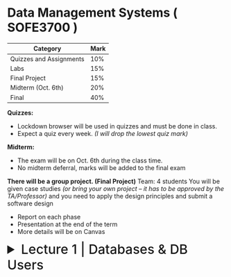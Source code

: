# Data Management Systems ( SOFE3700 )

| Category                 | Mark   |
|--------------------------|--------|
| Quizzes and Assignments  | 10%    |
| Labs                     | 15%    |
| Final Project            | 15%    |
| Midterm (Oct. 6th)       | 20%    |
| Final                    | 40%    |


**Quizzes:**
- Lockdown browser will be used in quizzes and must be done in class.
- Expect a quiz every week. *(I will drop the lowest quiz mark)*

**Midterm:**
- The exam will be on Oct. 6th during the class time.
- No midterm deferral, marks will be added to the final exam

**There will be a group project. (Final Project)**
Team: 4 students
You will be given case studies *(or bring your own project – it
has to be approved by the TA/Professor)* and you need to
apply the design principles and submit a software design
- Report on each phase
- Presentation at the end of the term
- More details will be on Canvas

<details>
  <summary style="font-size: 30px; font-weight: 500; cursor: pointer;">Lecture 1 | Databases & DB Users</summary>
  
  **Intro:**

  With the boom of Social Media, New types of database systems, often referred to as **big data** storage systems, or **NO-SQL Database Systems** (Google, Amazon, Yahoo)

  Corrolated with **Cloud Storage** aswell.

  We will give an overview of these new types of database systems in Chapter 24.

  **Databases don't only store Text & Numbers!**
  - Multimedia Databases *(Image, Video, Volumetric Files, etc...)*

  - Geographic Information Systems (GISs)

  - Online Analytical Processing (OLAP) *Example a company that makes stock predictions based on Real-time Market Analytics*

  - **Real-time** and **active database technology** is used to control industrial and manufacturing processes.

---

#### Definition: Database management system (DBMS)

- Collection of programs that enables users to create and maintain a database. *(Easier DB Management)*
- DBMS is a general‐purpose software system that facilitates the processes of defining, constructing, manipulating, and sharing databases among various users and applications...
**Examples:**
• MySQL,
• PostgreSQL,
• Microsoft SQL Server,
• Oracle,
• Sybase,
• SAP HANA,
• IBM DB2.

**Main Functions of a DBMS:**

- Defining DBs | Specify data types, structures, constraints of the data to be sorted, titled "meta-data"

- Construction of DBs | Processing of actually storing data on some storage medium controlled by DBMS

- Manipulation of DB | **Retrieval:** query and update the database to reflect the miniworld, and generate reports, **Modification:** Insertions, deletions and updates to its content. The API Layer of a Web Application interfaces with DBMS.

- Sharing of Database to DB Users | Allow multiple users and programs to access the database simultaneously

- System & Security Protection | Preventing crashes & software malfunctions, whilst having Security Safeguards for malicious access.

- Maintain the database system | Allow the system to evolve as requirements change over time



## Application Activities Against a Database (TLDR: GPT is a better prof than the prof)

In a Database Management Systems (DBMS) course, it's crucial to understand the various application activities that interact with a database. These activities are fundamental to the functioning of database systems and play a vital role in data manipulation and retrieval. Below are two key application activities:

### Queries

Queries are a fundamental aspect of interacting with a database. They allow users or applications to access different parts of the data stored in a database and formulate a result for a specific request. Queries can range from simple requests for data retrieval to complex operations that involve multiple database tables. Here's why queries are essential:

- **Data Retrieval:** Queries enable users to fetch specific information from the database, making it possible to obtain the data they need for analysis, reporting, or other purposes.

- **Data Manipulation:** Queries can also be used to modify data in the database. For example, users can update existing records, insert new data, or delete unnecessary information.

- **Data Analysis:** Complex queries can perform calculations, aggregations, and transformations on data, allowing users to derive valuable insights and make informed decisions.

- **Interjoining Tables:** In many cases, queries involve joining multiple database tables to retrieve related information. This interjoining of tables enhances the response to the request by providing a more comprehensive dataset.

### Transactions

Transactions are critical for ensuring data consistency and integrity in a database. They represent a set of operations that are executed as a single unit of work. Transactions can include reading data, updating values, generating new data, and storing it in the database. Here's why transactions are essential:

- **Atomicity:** Transactions are atomic, meaning that they are treated as a single, indivisible unit. This ensures that all the operations within a transaction are either completed successfully or rolled back entirely in case of failure. Atomicity guarantees that the database remains in a consistent state.

- **Consistency:** Transactions help maintain data consistency by enforcing rules and constraints defined in the database schema. If a transaction violates any integrity constraints, it is rolled back, preventing the database from entering an inconsistent state.

- **Isolation:** Transactions run in isolation from each other. This means that the changes made by one transaction are not visible to other transactions until the first transaction is committed. Isolation prevents interference between concurrent transactions.

- **Durability:** Once a transaction is committed, its changes are permanently stored in the database, even in the event of a system failure. This ensures that data remains persistent and can be relied upon.

- It is an executing program or process that includes one or more database accesses (i.e. reading or updating records)

---

#### Example (UNIVERSITY DATABASE) :

![DB-1](./static/DB_1.png)

**Elaboration on "Meta-Data" in the context of DBs**

In the context of databases, **"Meta-Data"** refers to data that provides information about the structure, definition, and organization of the actual data within the database. This includes details about tables, columns, data types, constraints, indexes, and more. Metadata essentially defines how the data is structured and what kind of data it contains.

![DB-2](./static/DB_2.png)


DB Manipulation Example:

Query for All of Student 8's Enrolled Sections

```sql
SELECT Section_identifier FROM Grade_Report WHERE Student_number = 8;
```
I'll be trying to regularly annotate word related db problems into SQL cuz why not


More examples from the book:

![DB-3](./static/DB_3.png)

---

### The Database Approach TL:DR

Here's a concise point-by-point comparison of the traditional file processing approach versus the modern database approach:

**Traditional File Processing: (Legacy)**
- Each user defines and implements separate files for specific software applications. (Reading JSONS for ex.)
- Multiple users maintain their own files and programs for data management.
- Redundant data storage due to each user's separate files. *(5 Million users = 5 Million .dat files in a legacy application)*
- Customized programs for different functions like reporting and data entry.
- Results in wasted storage space and duplicate data maintenance. *(It's messy, it takes up alot of space, issues happen with files laying everywhere)*

**Database Approach:**
- Centralized repository for data.
- Data defined once and accessed by various users.
- Users access data through queries, transactions, and applications.
- Eliminates redundancy in data storage.
- Efficient and consistent data management.

- A multiuser DBMS must allow multiple users to access the database at
the same time
- 
- DBMS must have Concurrency control software to ensure that several users trying to update the same data do so in a controlled manner *Example assigning seats for airline reservation systems*

    - This type of application is called Online transaction processing (OLTP) application
- Ensure that concurrent transactions operate correctly and
efficiently
- This allows hundreds of concurrent transactions to execute per
second.

![DB-4](./static/DB_4.png)


---

### Actors on Scene

![DB-5](./static/DB_5.png)

**Actors on the Scene (Actual Database Users):**
- **Professional Users:** Responsible for database development, design, and application.
- **End Users:** Access and interact with the database for their specific needs.

**Workers Behind the Scene of DBMS (Back-end):**
- **DBMS System Designers:** Develop and implement DBMS modules and interfaces.
- **Tool Developers:** Create software tools for database modeling and performance enhancement.
- **Operators and Maintenance Personnel:** Manage the hardware and software infrastructure for the database system.

</details>

